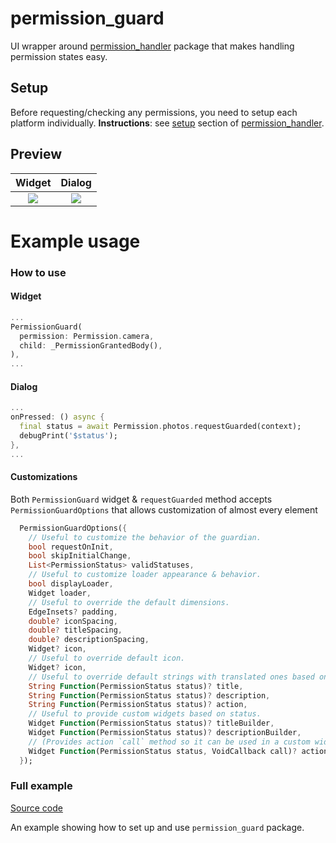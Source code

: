# permission_guard

UI wrapper around [permission_handler](https://pub.dev/packages/permission_handler) package that makes handling permission states easy.

## Setup

Before requesting/checking any permissions, you need to setup each platform individually.
**Instructions**: see [setup](https://pub.dev/packages/permission_handler#setup) section of [permission_handler](https://pub.dev/packages/permission_handler).

## Preview

Widget            |  Dialog
:-------------------------:|:-------------------------:
<img src="https://github.com/eterkit/flutter-packages/blob/main/permission_guard/widget.gif?raw=true">  |  <img src="https://github.com/eterkit/flutter-packages/blob/main/permission_guard/dialog.gif?raw=true">

# Example usage

### How to use

#### Widget

```dart
...
PermissionGuard(
  permission: Permission.camera,
  child: _PermissionGrantedBody(),
),
...
```

#### Dialog

```dart
...
onPressed: () async {
  final status = await Permission.photos.requestGuarded(context);
  debugPrint('$status');
},
...
```

#### Customizations
Both `PermissionGuard` widget & `requestGuarded` method accepts
`PermissionGuardOptions` that allows customization of almost every element

```dart
  PermissionGuardOptions({
    // Useful to customize the behavior of the guardian.
    bool requestOnInit,
    bool skipInitialChange,
    List<PermissionStatus> validStatuses,
    // Useful to customize loader appearance & behavior.
    bool displayLoader,
    Widget loader,
    // Useful to override the default dimensions.
    EdgeInsets? padding,
    double? iconSpacing,
    double? titleSpacing,
    double? descriptionSpacing,
    Widget? icon,
    // Useful to override default icon.
    Widget? icon,
    // Useful to override default strings with translated ones based on status.
    String Function(PermissionStatus status)? title,
    String Function(PermissionStatus status)? description,
    String Function(PermissionStatus status)? action,
    // Useful to provide custom widgets based on status.
    Widget Function(PermissionStatus status)? titleBuilder,
    Widget Function(PermissionStatus status)? descriptionBuilder,
    // (Provides action `call` method so it can be used in a custom widget)
    Widget Function(PermissionStatus status, VoidCallback call)? actionBuilder,
  });
```

### Full example

[Source code](https://github.com/eterkit/flutter-packages/tree/main/permission_guard/example)

An example showing how to set up and use `permission_guard` package.
